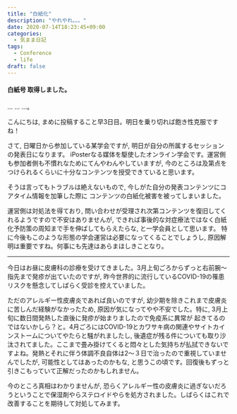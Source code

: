 ```yaml
---
title: "白紙化"
description: "やれやれ。。。"
date: 2020-07-14T18:23:45+09:00
categories:
  - 気まま日記
tags:
  - Conference
  - life
draft: false
---
```


#### 白紙号 取得しました。






... ... ...。



こんにちは, まめに投稿すること早3日目。明日を乗り切れば飽き性克服ですね！

<!--more-->

さて, 日曜日から参加している某学会ですが, 明日が自分の所属するセッションの発表日になります。
iPosterなる媒体を駆使したオンライン学会です。運営側も参加者側も不慣れなためにてんやわんやしていますが,
今のところは及第点をつけられるくらいに十分なコンテンツを授受できていると思います。

そうは言ってもトラブルは絶えないもので, 今しがた自分の発表コンテンツにコアタイム情報を加筆した際に
コンテンツの白紙化被害を被ってしまいました。

運営側は対処法を得ており, 問い合わせが受理され次第コンテンツを復旧してくれるようですので不安はありませんが,
できれば事後的な対症療法ではなく白紙化予防策の周知まで手を伸ばしてもらえたらな, と一学会員として思います。
特に今後もこのような形態の学会運営は必要になってくることでしょうし, 原因解明は重要ですね。何事にも先達はあらまほしきことなり。


___

今日はお昼に皮膚科の診療を受けてきました。3月上旬ごろからずっと右前腕〜指先まで発疹が出ていたのですが,
昨今世界的に流行しているCOVID-19の罹患リスクを懸念してしばらく受診を控えていました。

ただのアレルギー性皮膚炎であれば良いのですが, 幼少期を除きこれまで皮膚炎に苦しんだ経験がなかったため, 
原因が気になってやや不安でした。特に, 3月上旬に数日間発熱した直後に発疹が始まりましたので免疫系に異常が
起きてるのではないかしら？と。4月ごろにはCOVID-19とカワサキ病の関連やサイトカインストームについてやたらと騒がれましたし, 後遺症が残る件についても取り沙汰されてました。ここまで畳み掛けてくると悶々とした気持ちが払拭できないですよね。発熱とそれに伴う体調不良自体は2〜３日で治ったので重視していませんでしたが, 可能性としてはあったのかもな, と思うこの頃です。回復後もずっと引きこもっていて正解だったのかもしれません。

今のところ真相はわかりませんが, 恐らくアレルギー性の皮膚炎に過ぎないだろうということで保湿剤やらステロイドやらを処方されました。しばらくはこれで改善することを期待して対処してみます。
